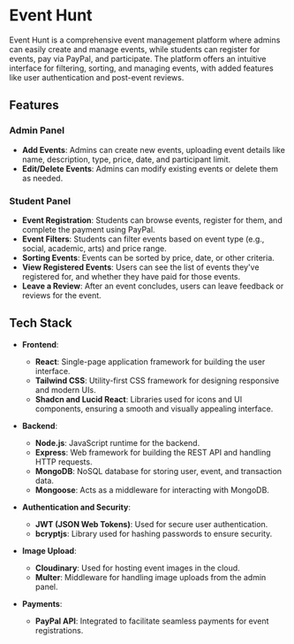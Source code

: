 # Event Hunt

Event Hunt is a comprehensive event management platform where admins can easily create and manage events, while students can register for events, pay via PayPal, and participate. The platform offers an intuitive interface for filtering, sorting, and managing events, with added features like user authentication and post-event reviews.

## Features

### Admin Panel
- **Add Events**: Admins can create new events, uploading event details like name, description, type, price, date, and participant limit.
- **Edit/Delete Events**: Admins can modify existing events or delete them as needed.

### Student Panel
- **Event Registration**: Students can browse events, register for them, and complete the payment using PayPal.
- **Event Filters**: Students can filter events based on event type (e.g., social, academic, arts) and price range.
- **Sorting Events**: Events can be sorted by price, date, or other criteria.
- **View Registered Events**: Users can see the list of events they've registered for, and whether they have paid for those events.
- **Leave a Review**: After an event concludes, users can leave feedback or reviews for the event.

## Tech Stack

- **Frontend**: 
  - **React**: Single-page application framework for building the user interface.
  - **Tailwind CSS**: Utility-first CSS framework for designing responsive and modern UIs.
  - **Shadcn and Lucid React**: Libraries used for icons and UI components, ensuring a smooth and visually appealing interface.
  
- **Backend**: 
  - **Node.js**: JavaScript runtime for the backend.
  - **Express**: Web framework for building the REST API and handling HTTP requests.
  - **MongoDB**: NoSQL database for storing user, event, and transaction data.
  - **Mongoose**: Acts as a middleware for interacting with MongoDB.

- **Authentication and Security**:
  - **JWT (JSON Web Tokens)**: Used for secure user authentication.
  - **bcryptjs**: Library used for hashing passwords to ensure security.

- **Image Upload**:
  - **Cloudinary**: Used for hosting event images in the cloud.
  - **Multer**: Middleware for handling image uploads from the admin panel.

- **Payments**:
  - **PayPal API**: Integrated to facilitate seamless payments for event registrations.
